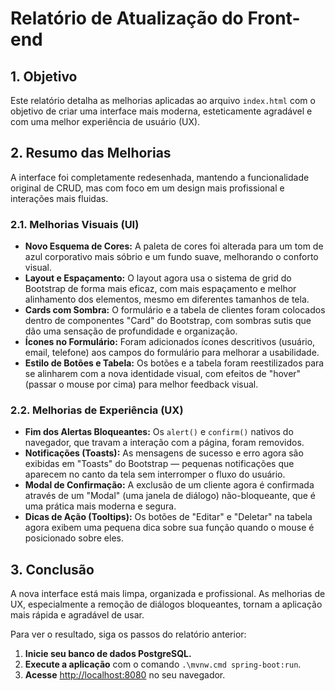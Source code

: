 # Relatório de Atualização do Front-end

## 1. Objetivo

Este relatório detalha as melhorias aplicadas ao arquivo `index.html` com o objetivo de criar uma interface mais moderna, esteticamente agradável e com uma melhor experiência de usuário (UX).

## 2. Resumo das Melhorias

A interface foi completamente redesenhada, mantendo a funcionalidade original de CRUD, mas com foco em um design mais profissional e interações mais fluidas.

### 2.1. Melhorias Visuais (UI)

- **Novo Esquema de Cores:** A paleta de cores foi alterada para um tom de azul corporativo mais sóbrio e um fundo suave, melhorando o conforto visual.
- **Layout e Espaçamento:** O layout agora usa o sistema de grid do Bootstrap de forma mais eficaz, com mais espaçamento e melhor alinhamento dos elementos, mesmo em diferentes tamanhos de tela.
- **Cards com Sombra:** O formulário e a tabela de clientes foram colocados dentro de componentes "Card" do Bootstrap, com sombras sutis que dão uma sensação de profundidade e organização.
- **Ícones no Formulário:** Foram adicionados ícones descritivos (usuário, email, telefone) aos campos do formulário para melhorar a usabilidade.
- **Estilo de Botões e Tabela:** Os botões e a tabela foram reestilizados para se alinharem com a nova identidade visual, com efeitos de "hover" (passar o mouse por cima) para melhor feedback visual.

### 2.2. Melhorias de Experiência (UX)

- **Fim dos Alertas Bloqueantes:** Os `alert()` e `confirm()` nativos do navegador, que travam a interação com a página, foram removidos.
- **Notificações (Toasts):** As mensagens de sucesso e erro agora são exibidas em "Toasts" do Bootstrap — pequenas notificações que aparecem no canto da tela sem interromper o fluxo do usuário.
- **Modal de Confirmação:** A exclusão de um cliente agora é confirmada através de um "Modal" (uma janela de diálogo) não-bloqueante, que é uma prática mais moderna e segura.
- **Dicas de Ação (Tooltips):** Os botões de "Editar" e "Deletar" na tabela agora exibem uma pequena dica sobre sua função quando o mouse é posicionado sobre eles.

## 3. Conclusão

A nova interface está mais limpa, organizada e profissional. As melhorias de UX, especialmente a remoção de diálogos bloqueantes, tornam a aplicação mais rápida e agradável de usar.

Para ver o resultado, siga os passos do relatório anterior:

1.  **Inicie seu banco de dados PostgreSQL.**
2.  **Execute a aplicação** com o comando `.\mvnw.cmd spring-boot:run`.
3.  **Acesse** [http://localhost:8080](http://localhost:8080) no seu navegador.
